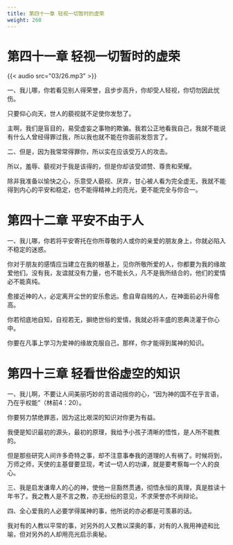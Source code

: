 ```yaml
---
title: 第四十一章 轻视一切暂时的虚荣
weight: 260
---
```

# 第四十一章 轻视一切暂时的虚荣

{{< audio src="03/26.mp3" >}}

一、我儿哪，你若看见别人得荣誉，且步步高升，你却受人轻视，你切勿因此忧伤。

只要仰心向天，世人的藐视就不足使你发愁了。

主啊，我们是盲目的，易受虚妄之事物的欺骗。我若公正地看我自己，我就不能说有什么人曾经得罪过我，所以我也就不能在你面前发怨言了。

二、但是，因为我常常得罪你，所以实在应该受万人的攻击。

所以，羞辱、藐视对于我是该得的，但是你却该受颂赞、尊贵和荣耀。

除非我准备以愉快之心，乐意受人藐视、厌弃，甘心被人看为完全虚无，我就不能得到内心的平安和稳定，也不能得精神上的亮光，更不能完全与你合一。

# 第四十二章 平安不由于人

一、我儿哪，你若将平安寄托在你所尊敬的人或你的亲爱的朋友身上，你就必陷入不稳定的迷惑。

你对于朋友的感情应当建立在我的根基上，见你所敬所爱的人，你都要为我的缘故爱他们。没有我，友谊就没有力量，也不能长久，凡不是我所结合的，他们的爱情必不能真纯。

愈接近神的人，必定离开尘世的安乐愈远。愈自卑自贱的人，在神面前必升得愈高。

你若彻底地自知，自视若无，摒绝世俗的爱情，我就必将丰盛的恩典浇灌于你心中。

你要在凡事上学习为爱神的缘故克服自己，那样，你才能得到属神的知识。

# 第四十三章 轻看世俗虚空的知识

一、我儿啊，不要让人间美丽巧妙的言语动摇你的心，“因为神的国不在乎言语，乃在乎权能”（林前4：20）。

你要努力禁绝罪恶，因为这比艰深的知识对你更为有益。

我便是知识最初的源头，最初的原理，我给予小孩子清晰的悟性，是人所不能教的。

但是那些研究人间许多奇特之事，却不注意事奉我的道理的人有祸了。时候将到，万师之师，天使的主基督要显现，考试一切人的功课，就是要考察每一个人的良心。

三、我是启发谦卑人的心的神，使他一旦豁然贯通，彻悟永恒的真理，真是胜读十年书了。我之教人是不言之教，亦无纷纭的意见，不求荣誉亦不尚辩论。

四、全心爱我的人必要学得属神的事，他所说的亦必都是可羡慕的话。

我对有的人教以平常的事，对另外的人又教以深奥的事，对有的人我用神迹和比喻，但对另外的人却用亮光启示奥秘。
